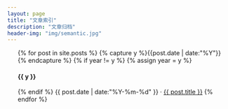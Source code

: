```yaml
---
layout: page
title: "文章索引"
description: "文章归档"
header-img: "img/semantic.jpg"
---
```



<ul class="listing">
{% for post in site.posts %}
  {% capture y %}{{post.date | date:"%Y"}}{% endcapture %}
  {% if year != y %}
    {% assign year = y %}
    <h4>{{ y }}</h4>
  {% endif %}
    <time datetime="{{ post.date | date:"%Y-%m-%d" }}">{{ post.date | date:"%Y-%m-%d" }} · </time>
    <a href="{{ post.url }}" title="{{ post.title }}">{{ post.title }}</a>
{% endfor %}
</ul>